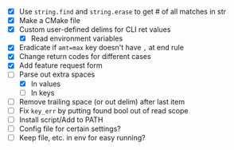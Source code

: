 - [x] Use `string.find` and `string.erase` to get # of all matches in str
- [x] Make a CMake file
- [x] Custom user-defined delims for CLI ret values
  - [x] Read environment variables
- [x] Eradicate if `amt=max` key doesn't have `,` at end rule
- [x] Change return codes for different cases
- [x] Add feature request form
- [ ] Parse out extra spaces
  - [x] In values
  - [ ] In keys
- [ ] Remove trailing space (or out delim) after last item
- [ ] Fix `key_err` by putting found bool out of read scope
- [ ] Install script/Add to PATH
- [ ] Config file for certain settings?
- [ ] Keep file, etc. in env for easy running?
